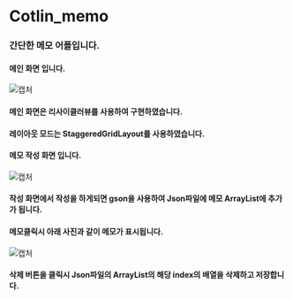 # Cotlin_memo
### 간단한 메모 어플입니다.
#### 메인 화면 입니다.
![캡처](https://user-images.githubusercontent.com/45552613/122171545-cc320080-ceba-11eb-96e2-e98b53e32f6d.PNG)
#### 메인 화면은 리사이클러뷰를 사용하여 구현하였습니다.
#### 레이아웃 모드는 StaggeredGridLayout를 사용하였습니다.

#### 메모 작성 화면 입니다.
![캡처](https://user-images.githubusercontent.com/45552613/122171840-216e1200-cebb-11eb-84fd-c0076529e51c.PNG)

#### 작성 화면에서 작성을 하게되면 gson을 사용하여 Json파일에 메모 ArrayList에 추가가 됩니다.

#### 메모클릭시 아래 사진과 같이 메모가 표시됩니다.
![캡처](https://user-images.githubusercontent.com/45552613/122172253-888bc680-cebb-11eb-81d0-eaa07c30bf78.PNG)
#### 삭제 버튼을 클릭시 Json파일의 ArrayList의 해당 index의 배열을 삭제하고 저장합니다.

